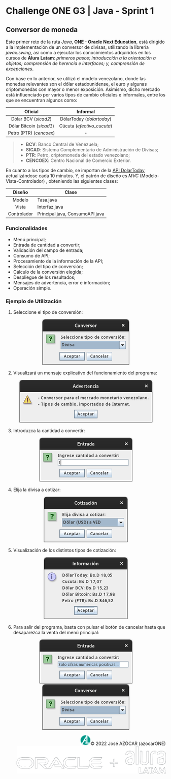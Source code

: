 # Challenge ONE G3 | Java - Sprint 1

## Conversor de moneda

Este primer reto de la ruta *Java*, **ONE - Oracle Next Education**, está dirigido a la implementación de un conversor de divisas, utilizando la librería *javax.swing*, así como a ejecutar los conocimientos adquiridos en los cursos de **Alura Latam**: *primeros pasos; introducción a la orientación a objetos; comprensión de herencia e interfaces; y, comprensión de excepciones*.

Con base en lo anterior, se utilizó el modelo venezolano, donde las monedas relevantes son el dólar estadounidense, el euro y algunas criptomonedas con mayor o menor exposición. Asimismo, dicho mercado está influenciado por varios tipos de cambio oficiales e informales, entre los que se encuentran algunos como:

| Oficial | Informal |
| :-----: | :------: |
| Dólar BCV  (*sicad2*) | DólarToday (*dolartoday*) |
| Dólar Bitcoin (*sicad1*) | Cúcuta (*efectivo_cucuta*) |
| Petro (PTR) (*cencoex*) | - |

> - **BCV**: Banco Central de Venezuela;
> - **SICAD**: Sistema Complementario de Administración de Divisas;
> - **PTR**: Petro, criptomoneda del estado venezolano;
> - **CENCOEX**: Centro Nacional de Comercio Exterior.

En cuanto a los tipos de cambio, se importan de la [API DolarToday](https://s3.amazonaws.com/dolartoday/data.json), actualizándose cada 10 minutos. Y, el patrón de diseño es *MVC* (Modelo-Vista-Controlador) , obteniendo las siguientes clases:

| Diseño | Clase |
| :----: | ----- |
| Modelo | Tasa.java |
| Vista | Interfaz.java |
| Controlador | Principal.java, ConsumoAPI.java |

### Funcionalidades

- Menú principal;
- Entrada de cantidad a convertir;
- Validación del campo de entrada;
- Consumo de API;
- Procesamiento de la información de la API; 
- Selección del tipo de conversión;
- Cálculo de la conversión elegida;
- Despliegue de los resultados;
- Mensajes de advertencia, error e información;
- Operación simple.

### Ejemplo de Utilización

1. Seleccione el tipo de conversión:

<p align="center">
    <kbd>
        <img src="/img/01.png">
    </kbd>
</p>

2. Visualizará un mensaje explicativo del funcionamiento del programa:

<p align="center">
    <kbd>
        <img src="/img/02.png">
    </kbd>
</p>

3. Introduzca la cantidad a convertir:

<p align="center">
    <kbd>
        <img src="/img/03.png">
    </kbd>
</p>

4. Elija la divisa a cotizar:

<p align="center">
    <kbd>
        <img src="/img/04.png">
    </kbd>
</p>

5. Visualización de los distintos tipos de cotización:

<p align="center">
    <kbd>
        <img src="/img/05.png">
    </kbd>
</p>

6. Para salir del programa, basta con pulsar el botón de cancelar hasta que desaparezca la venta del menú principal:

<p align="center">
    <kbd>
        <img src="/img/06.png">
    </kbd>
    <kbd>
        <img src="/img/07.png">
    </kbd>
</p>

<p align="right">
    <img width="32" heigth="32" src="/img/azocarone.svg"><span>© 2022 José AZÓCAR (azocarONE)</span><br>
    <img heigth="10" src="/img/logo_oracleAlura-es.svg">
</p>

